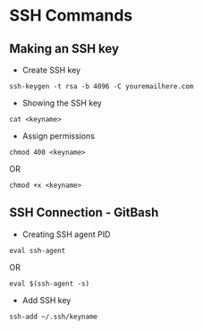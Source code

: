 # SSH Commands

## Making an SSH key

- Create SSH key
````
ssh-keygen -t rsa -b 4096 -C youremailhere.com
````
- Showing the SSH key
````
cat <keyname>
````
- Assign permissions
````
chmod 400 <keyname>
````
OR
````
chmod +x <keyname>
````

## SSH Connection - GitBash

- Creating SSH agent PID
````
eval ssh-agent
````
OR
````
eval $(ssh-agent -s)
````
- Add SSH key
````
ssh-add ~/.ssh/keyname
````